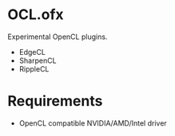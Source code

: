 OCL.ofx
=======

Experimental OpenCL plugins.

 * EdgeCL
 * SharpenCL
 * RippleCL

Requirements
============

 * OpenCL compatible NVIDIA/AMD/Intel driver

